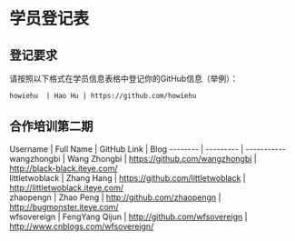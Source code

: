 # 学员登记表

## 登记要求

请按照以下格式在学员信息表格中登记你的GitHub信息（举例）：

```markdown
howiehu  | Hao Hu | https://github.com/howiehu
```

## 合作培训第二期

Username | Full Name | GitHub Link | Blog 
-------- | --------- | -----------
wangzhongbi | Wang Zhongbi | https://github.com/wangzhongbi  |   http://black-black.iteye.com/    
littletwoblack | Zhang Hang | https://github.com/littletwoblack  | http://littletwoblack.iteye.com/     
zhaopengn | Zhao Peng | http://github.com/zhaopengn  | http://bugmonster.iteye.com/  
wfsovereign | FengYang Qijun | http://github.com/wfsovereign  | http://www.cnblogs.com/wfsovereign/    

